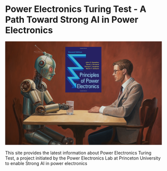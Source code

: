 # Power Electronics Turing Test - A Path Toward Strong AI in Power Electronics
<img src="image/turing.png" width="800">

This site provides the latest information about Power Electronics Turing Test, a project initiated by the Power Electronics Lab at Princeton University to enable Strong AI in power electronics
